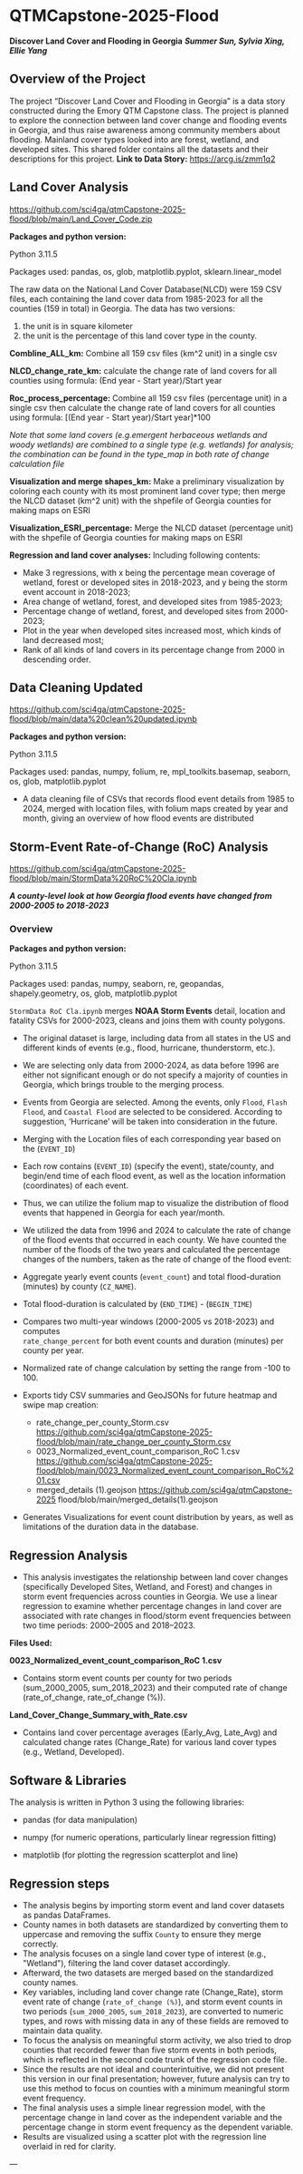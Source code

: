 # QTMCapstone-2025-Flood

**Discover Land Cover and Flooding in Georgia**
***Summer Sun, Sylvia Xing, Ellie Yang***
## Overview of the Project
The project “Discover Land Cover and Flooding in Georgia” is a data story constructed during the Emory QTM Capstone class. The project is planned to explore the connection between land cover change and flooding events in Georgia, and thus raise awareness among community members about flooding. Mainland cover types looked into are forest, wetland, and developed sites. This shared folder contains all the datasets and their descriptions for this project.
**Link to Data Story:** https://arcg.is/zmm1q2


## Land Cover Analysis

https://github.com/sci4ga/qtmCapstone-2025-flood/blob/main/Land_Cover_Code.zip

**Packages and python version:**  

Python 3.11.5 

Packages used: pandas, os, glob, matplotlib.pyplot, sklearn.linear_model 

The raw data on the National Land Cover Database(NLCD) were 159 CSV files, each containing the land cover data from 1985-2023 for all the counties (159 in total) in Georgia. The data has two versions:  
1. the unit is in square kilometer  
2. the unit is the percentage of this land cover type in the county.  

**Combline_ALL_km:** Combine all 159 csv files (km^2 unit) in a single csv  

**NLCD_change_rate_km:** calculate the change rate of land covers for all counties using formula: (End year - Start year)/Start year  

**Roc_process_percentage:** Combine all 159 csv files (percentage unit) in a single csv then calculate  the change rate of land covers for all counties using formula: [(End year - Start year)/Start year]*100  

*Note that some land covers (e.g.emergent herbaceous wetlands and woody wetlands) are combined to a single type (e.g. wetlands) for analysis; the combination can be found in the type_map in both rate of change calculation file*  

**Visualization and merge shapes_km:** Make a preliminary visualization by coloring each county with its most prominent land cover type; then merge the NLCD dataset (km^2 unit) with the shpefile of Georgia counties for making maps on ESRI  

**Visualization_ESRI_percentage:** Merge the NLCD dataset (percentage unit) with the shpefile of Georgia counties for making maps on ESRI  

**Regression and land cover analyses:** Including following contents:  
- Make 3 regressions, with x being the percentage mean coverage of wetland, forest or developed sites in 2018-2023, and y being the storm event account in 2018-2023;  
- Area change of wetland, forest, and developed sites from 1985-2023;  
- Percentage change of wetland, forest, and developed sites from 2000-2023;  
- Plot in the year when developed sites increased most, which kinds of land decreased most;  
- Rank of all kinds of land covers in its percentage change from 2000 in descending order.  


## Data Cleaning Updated  
https://github.com/sci4ga/qtmCapstone-2025-flood/blob/main/data%20clean%20updated.ipynb

**Packages and python version:**

Python 3.11.5 

Packages used: pandas, numpy, folium, re, mpl_toolkits.basemap, seaborn, os, glob, matplotlib.pyplot

- A data cleaning file of CSVs that records flood event details from 1985 to 2024, merged with location files, with folium maps created by year and month, giving an overview of how flood events are distributed


## Storm-Event Rate-of-Change (RoC) Analysis  
https://github.com/sci4ga/qtmCapstone-2025-flood/blob/main/StormData%20RoC%20Cla.ipynb

***A county-level look at how Georgia flood events have changed from 2000-2005 to 2018-2023***

### Overview
**Packages and python version:**

Python 3.11.5 

Packages used: pandas, numpy, seaborn, re, geopandas, shapely.geometry, os, glob, matplotlib.pyplot

`StormData RoC Cla.ipynb` merges **NOAA Storm Events** detail, location and
fatality CSVs for 2000-2023, cleans and joins them with county polygons.

- The original dataset is large, including data from all states in the US and different kinds of events (e.g., flood, hurricane, thunderstorm, etc.).
  
- We are selecting only data from 2000-2024, as data before 1996 are either not significant enough or do not specify a majority of counties in Georgia, which brings trouble to the merging process.
  
- Events from Georgia are selected. Among the events, only `Flood`, `Flash Flood`, and `Coastal Flood` are selected to be considered. According to suggestion, ‘Hurricane’ will be taken into consideration in the future.
   
- Merging with the Location files of each corresponding year based on the (`EVENT_ID`)
  
- Each row contains (`EVENT_ID`) (specify the event), state/county, and begin/end time of each flood event, as well as the location information (coordinates) of each event.
  
- Thus, we can utilize the folium map to visualize the distribution of flood events that happened in Georgia for each year/month.
  
- We utilized the data from 1996 and 2024 to calculate the rate of change of the flood events that occurred in each county. We have counted the number of the floods of the two years and calculated the percentage changes of the numbers, taken as the rate of change of the flood event:

- Aggregate yearly event counts (`event_count`) and total flood-duration (minutes) by county (`CZ_NAME`).

- Total flood-duration is calculated by (`END_TIME`) -  (`BEGIN_TIME`)

- Compares two multi-year windows (2000-2005 vs 2018-2023) and computes  
   `rate_change_percent` for both event counts and duration (minutes) per county per year.
   
- Normalized rate of change calculation by setting the range from -100 to 100.

- Exports tidy CSV summaries and GeoJSONs for future heatmap and swipe map creation:
     - rate_change_per_county_Storm.csv https://github.com/sci4ga/qtmCapstone-2025-flood/blob/main/rate_change_per_county_Storm.csv 
     - 0023_Normalized_event_count_comparison_RoC 1.csv https://github.com/sci4ga/qtmCapstone-2025-flood/blob/main/0023_Normalized_event_count_comparison_RoC%201.csv
     - merged_details (1).geojson https://github.com/sci4ga/qtmCapstone-2025 flood/blob/main/merged_details(1).geojson

- Generates Visualizations for event count distribution by years, as well as limitations of the duration data in the database.


## Regression Analysis
- This analysis investigates the relationship between land cover changes (specifically Developed Sites, Wetland, and Forest) and changes in storm event frequencies across counties in Georgia. We use a linear regression to examine whether percentage changes in land cover are associated with rate changes in flood/storm event frequencies between two time periods: 2000–2005 and 2018–2023. 

**Files Used:**

**0023_Normalized_event_count_comparison_RoC 1.csv**

- Contains storm event counts per county for two periods (sum_2000_2005, sum_2018_2023) and their computed rate of change (rate_of_change, rate_of_change (%)).


**Land_Cover_Change_Summary_with_Rate.csv**
- Contains land cover percentage averages (Early_Avg, Late_Avg) and calculated change rates (Change_Rate) for various land cover types (e.g., Wetland, Developed).

## Software & Libraries
The analysis is written in Python 3 using the following libraries:
- pandas (for data manipulation)
  
- numpy (for numeric operations, particularly linear regression fitting)
  
- matplotlib (for plotting the regression scatterplot and line)


## Regression steps
- The analysis begins by importing storm event and land cover datasets as pandas DataFrames.
- County names in both datasets are standardized by converting them to uppercase and removing the suffix `County` to ensure they merge correctly.
- The analysis focuses on a single land cover type of interest (e.g., "Wetland"), filtering the land cover dataset accordingly.
- Afterward, the two datasets are merged based on the standardized county names.
- Key variables, including land cover change rate (Change_Rate), storm event rate of change (`rate_of_change (%)`), and storm event counts in two periods (`sum_2000_2005`, `sum_2018_2023`), are converted to numeric types, and rows with missing data in any of these fields are removed to maintain data quality.
- To focus the analysis on meaningful storm activity, we also tried to drop counties that recorded fewer than five storm events in both periods, which is reflected in the second code trunk of the regression code file.
- Since the results are not ideal and counterintuitive, we did not present this version in our final presentation; however, future analysis can try to use this method to focus on counties with a minimum meaningful storm event frequency.
- The final analysis uses a simple linear regression model, with the percentage change in land cover as the independent variable and the percentage change in storm event frequency as the dependent variable.
- Results are visualized using a scatter plot with the regression line overlaid in red for clarity.



—


